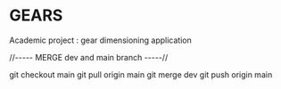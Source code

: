 # GEARS

Academic project : gear dimensioning application

//----- MERGE dev and main branch -----// 

git checkout main
git pull origin main
git merge dev
git push origin main

